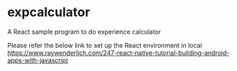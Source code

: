 # expcalculator
A React sample program to do experience calculator

Please refer the below link to set up the React environment in local
https://www.raywenderlich.com/247-react-native-tutorial-building-android-apps-with-javascript
